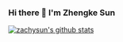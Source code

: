 ### Hi there 👋 I'm Zhengke Sun

<!--
**ZachySun/ZachySun** is a ✨ _special_ ✨ repository because its `README.md` (this file) appears on your GitHub profile.

Here are some ideas to get you started:

- 🔭 I’m currently working on ...
- 🌱 I’m currently learning ...
- 👯 I’m looking to collaborate on ...
- 🤔 I’m looking for help with ...
- 💬 Ask me about ...
- 📫 How to reach me: ...
- 😄 Pronouns: ...
- ⚡ Fun fact: ...
-->
<a href="https://github.com/zachysun">
 <img align="center" src="https://github-readme-stats.vercel.app/api?username=zachysun&show_icons=truet&include_all_commits=True&hide=contribs" alt="zachysun's github stats" />
 </a>
